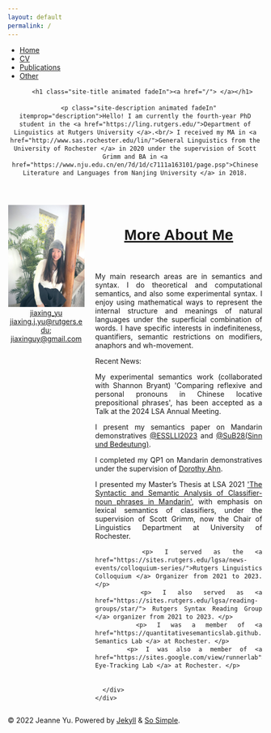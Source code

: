 ```yaml
---
layout: default
permalink: /
---
```


<!--
    So Simple Jekyll Theme 3.2.0
    Copyright 2013-2019 Michael Rose - mademistakes.com | @mmistakes
    Free for personal and commercial use under the MIT license
    https://github.com/mmistakes/so-simple-theme/blob/master/LICENSE
-->


  <div class="navigation-wrapper">
    <a href="#menu-toggle" id="menu-toggle"> </a>
    <nav id="primary-nav" class="site-nav animated drop">
      <ul><li><a href="/">Home</a></li><li><a href="/cv">CV</a></li><li><a href="/publications">Publications</a></li><li><a href="/other">Other</a></li></ul>
    </nav>
  </div><!-- /.navigation-wrapper -->


   <header class="masthead">
  <div class="wrap">
    
    
    
      
        <h1 class="site-title animated fadeIn"><a href="/"> </a></h1>
      
      <p class="site-description animated fadeIn" itemprop="description">Hello! I am currently the fourth-year PhD student in the <a href="https://ling.rutgers.edu/">Department of Linguistics at Rutgers University </a>.<br/> I received my MA in <a href="http://www.sas.rochester.edu/lin/">General Linguistics from the University of Rochester </a> in 2020 under the supervision of Scott Grimm and BA in <a href="https://www.nju.edu.cn/en/7d/1d/c7111a163101/page.psp">Chinese Literature and Languages from Nanjing University </a> in 2018.
 </p>
    
  </div>
</header><!-- /.masthead -->

<style>
p.site-description.animated.fadeIn {
    font-size: 15px;
    font-style: normal;
    font-family: 'Source Sans Pro', sans-serif;
    text-align: justify;
    max-width: 800px;
    margin: auto;
}
</style> 



   <main id="main" class="main-content" aria-label="Content">
  <article>
    

   <div class="page-wrapper">
      <header class="page-header">
        
  
  <h1 id="page-title" class="page-title"></h1>
        
  </header>
      <div class="page-content">
        


<div class="entries-list">
  <div class="entry-image-container">
    <img class="entry-image u-photo" src="/YU23.jpeg" alt="">
    <div class="entry-contact">
      <div class="twitter">
        <div>
          <i class="fab fa-fw fa-twitter" aria-hidden="true"></i>
          <a href="https://twitter.com/jiaxing_yu">jiaxing_yu</a>
        </div>
          <i class="fa fa-fw fa-envelope" aria-hidden="true"></i>
          <a href="mailto: jiaxing.j.yu@rutgers.edu">jiaxing.j.yu@rutgers.edu</a>; <a href="mailto: jiaxinguy@gmail.com">jiaxinguy@gmail.com</a>
      </div>
    </div>
  </div>
  <article class="entry h-entry">
    <div class="article-content">
      <header class="entry-header">
        <h3 class="entry-title p-name">
          <a href="" rel="bookmark">More About Me</a>
        </h3>
      </header>
      <div class="entry-excerpt p-summary">
        <p>My main research areas are in semantics and syntax. I do theoretical and computational semantics, and also some experimental syntax.  I enjoy using mathematical ways to represent the internal structure and meanings of natural languages under the superficial combination of words. I have specific interests in indefiniteness, quantifiers, semantic restrictions on modifiers, anaphors and wh-movement. </p>
        <p> Recent News:  </p>
        <p> My experimental semantics work (collaborated with Shannon Bryant) 'Comparing reflexive and personal pronouns in Chinese locative prepositional phrases', has been accepted as a Talk at the 2024 LSA Annual Meeting. </p>
        <p> I present my semantics paper on Mandarin demonstratives <a href="https://2023.esslli.eu/">@ESSLLI2023</a> and <a href="https://www.ruhr-uni-bochum.de/sub28/index.html.en">@SuB28(Sinn und Bedeutung)</a>. </p>
        <p> I completed my QP1 on Mandarin demonstratives under the supervision of <a href="http://dorothyahn.com">Dorothy Ahn</a>.  </p>
        <p> I presented my Master’s Thesis at LSA 2021 <a href="http://www.sas.rochester.edu/cls/assets/pdf/working/fall-20/4yupaper.pdf">'The Syntactic and Semantic Analysis of Classifier-noun phrases in Mandarin'</a>, with emphasis on lexical semantics of classifiers, under the supervision of Scott Grimm, now the Chair of Linguistics Department at University of Rochester. </p>
        
        <p> I served as the <a href="https://sites.rutgers.edu/lgsa/news-events/colloquium-series/">Rutgers Linguistics Colloquium </a> Organizer from 2021 to 2023. </p>
        <p> I also served as <a href="https://sites.rutgers.edu/lgsa/reading-groups/star/"> Rutgers Syntax Reading Group </a> organizer from 2021 to 2023. </p> 
        <p> I was a member of <a href="https://quantitativesemanticslab.github.io/people">Quantitative Semantics Lab </a> at Rochester. </p> 
        <p> I was also a member of <a href="https://sites.google.com/view/runnerlab">Runner's Eye-Tracking Lab </a> at Rochester. </p>


      </div>
    </div>
  </article>
</div>

<style>
.layout--home .page-wrapper {
  max-width: 1000px;
}
.site-title {
  font-size: 45px;
  font-style: italic;
  font-weight: 600;
}
.entries-list {
  text-align: center;
}
.entry-image-container {
  width: 30%;
  display: inline-block;
}
.entries-list .entry {
  text-align: justify;
  vertical-align: top;
  display: inline-block;
  width: 69%;
}
.article-content {
  margin-left: 5%;
}
.entries-list .entry-title {
  font-size: 30px;
  font-family: 'Source Sans Pro', sans-serif;
  font-weight: 600;
}
</style>


        
  </div>
  </div>
  </article>
</main>


  <footer id="footer" class="site-footer">
  <!-- start custom footer snippets -->

<!-- end custom footer snippets -->
<div class="copyright">
    
  <p>&copy; 2022 Jeanne Yu. Powered by <a href="https://jekyllrb.com" rel="nofollow">Jekyll</a> &amp; <a href="https://github.com/mmistakes/so-simple-theme" rel="nofollow">So Simple</a>.</p>
    
  </div>
</footer>

  <script src="https://code.jquery.com/jquery-3.3.1.min.js" integrity="sha256-FgpCb/KJQlLNfOu91ta32o/NMZxltwRo8QtmkMRdAu8=" crossorigin="anonymous"></script>
  <script src="/assets/js/main.min.js"></script>
  <script src="https://use.fontawesome.com/releases/v5.0.12/js/all.js"></script>








   
  <!-- start custom footer snippets -->

<!-- end custom footer snippets -->



 